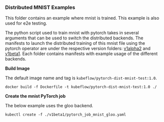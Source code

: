 ### Distributed MNIST Examples

This folder contains an example where mnist is trained. This example is also used for e2e testing.

The python script used to train mnist with pytorch takes in several arguments that can be used
to switch the distributed backends. The manifests to launch the distributed training of this mnist
file using the pytorch operator are under the respective version folders: [v1alpha2](./v1alpha2) and [v1beta1](./v1beta1).
Each folder contains manifests with example usage of the different backends.

**Build Image**

The default image name and tag is `kubeflow/pytorch-dist-mnist-test:1.0`.

```shell
docker build -f Dockerfile -t kubeflow/pytorch-dist-mnist-test:1.0 ./
```

**Create the mnist PyTorch job**

The below example uses the gloo backend.

```shell
kubectl create -f ./v1beta1/pytorch_job_mnist_gloo.yaml
```
